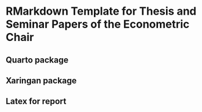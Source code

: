 # RMarkdown Template for Thesis and Seminar Papers of the Econometric Chair

## Quarto package
## Xaringan package
## Latex for report
